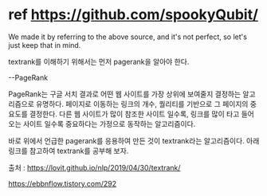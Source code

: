 # ref https://github.com/spookyQubit/

We made it by referring to the above source, and it's not perfect, so let's just keep that in mind.

textrank를 이해하기 위해서는 먼저 pagerank을 알아야 한다.

--PageRank

PageRank는 구글 서치 결과로 어떤 웹 사이트를 가장 상위에 보여줄지 결정하는 알고리즘으로 유명하다.
페이지로 이동하는 링크의 개수, 퀄리티를 기반으로 그 페이지의 중요도를 결정한다.
다른 웹 사이트가 많이 참조한 사이트 일수록, 링크를 많이 타고 들어오는 사이트 일수록 중요하다는 가정으로 동작하는 알고리즘이다.

바로 위에서 언급한 pagerank를 응용하여 만든 것이 textrank라는 알고리즘이다.
아래 링크를 참고하여 textrank를 공부해 보자.

출처 :
https://lovit.github.io/nlp/2019/04/30/textrank/

https://ebbnflow.tistory.com/292
